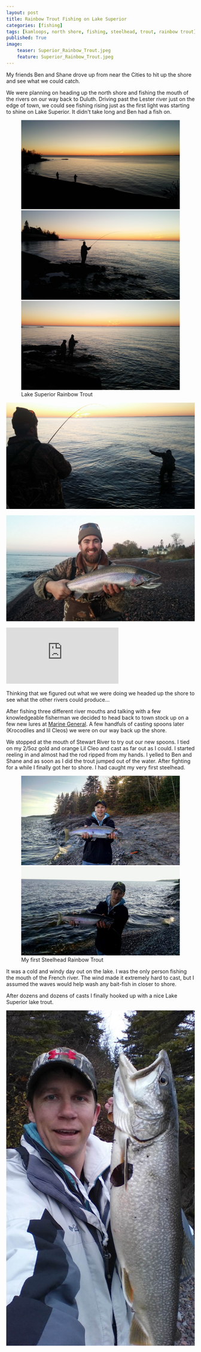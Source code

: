 ```yaml
---
layout: post
title: Rainbow Trout Fishing on Lake Superior
categories: [fishing]
tags: [kamloops, north shore, fishing, steelhead, trout, rainbow trout]
published: True
image:
    teaser: Superior_Rainbow_Trout.jpeg
    feature: Superior_Rainbow_Trout.jpeg
---
```


My friends Ben and Shane drove up from near the Cities to hit up the shore and see what we could catch.

We were planning on heading up the north shore and fishing the mouth of the rivers on our way back to Duluth. Driving past the Lester river just on the edge of town, we could see fishing rising just as the first light was starting to shine on Lake Superior. It didn't take long and Ben had a fish on.

<figure class="third">
  <img title="Lake Superior Rainbow Trout" src="/images/Superior_Rainbow_Trout6.jpg">
  <img title="Lake Superior Rainbow Trout" src="/images/Superior_Rainbow_Trout1.jpg">
  <img title="Lake Superior Rainbow Trout" src="/images/Superior_Rainbow_Trout13.jpg">
  <figcaption>Lake Superior Rainbow Trout</figcaption>
</figure>

![Lake Superior Rainbow Trout](/images/Superior_Rainbow_Trout10.jpg)

![Ben's Kamloop Rainbow Trout](/images/Superior_Rainbow_Trout9.jpg)

<iframe src="https://www.youtube.com/embed/vBTcaniw4ck" frameborder="0" allowfullscreen></iframe>


Thinking that we figured out what we were doing we headed up the shore to see what the other rivers could produce...

After fishing three different river mouths and talking with a few knowledgeable fisherman we decided to head back to town stock up on a few new lures at [Marine General](http://www.marinegeneral.com/). A few handfuls of casting spoons later (Krocodiles and lil Cleos) we were on our way back up the shore.

We stopped at the mouth of Stewart River to try out our new spoons. I tied on my 2/5oz gold and orange Lil Cleo and cast as far out as I could. I started reeling in and almost had the rod ripped from my hands. I yelled to Ben and Shane and as soon as I did the trout jumped out of the water. After fighting for a while I finally got her to shore. I had caught my very first steelhead.

<figure class="half">
  <img title="Jason's Steelhead Rainbow Trout" src="/images/Superior_Rainbow_Trout.jpeg">
  <img title="Jason's Steelhead Rainbow Trout" src="/images/Superior_Rainbow_Trout2.jpeg">
  <figcaption>My first Steelhead Rainbow Trout</figcaption>
</figure>

It was a cold and windy day out on the lake. I was the only person fishing the mouth of the French river. The wind made it extremely hard to cast, but I assumed the waves would help wash any bait-fish in closer to shore.

After dozens and dozens of casts I finally hooked up with a nice Lake Superior lake trout.

![Jason's Lake Trout](/images/North_Shore_Lake_Trout.jpg)
